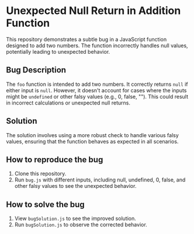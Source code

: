 # Unexpected Null Return in Addition Function

This repository demonstrates a subtle bug in a JavaScript function designed to add two numbers. The function incorrectly handles null values, potentially leading to unexpected behavior.

## Bug Description

The `foo` function is intended to add two numbers.  It correctly returns `null` if either input is `null`.  However, it doesn't account for cases where the inputs might be `undefined` or other falsy values (e.g., 0, false, ""). This could result in incorrect calculations or unexpected null returns.

## Solution

The solution involves using a more robust check to handle various falsy values, ensuring that the function behaves as expected in all scenarios.

## How to reproduce the bug

1. Clone this repository.
2. Run `bug.js` with different inputs, including null, undefined, 0, false, and other falsy values to see the unexpected behavior. 

## How to solve the bug

1. View `bugSolution.js` to see the improved solution. 
2. Run `bugSolution.js` to observe the corrected behavior. 